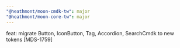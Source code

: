 ```yaml
---
"@heathmont/moon-cmdk-tw": major
"@heathmont/moon-core-tw": major
---
```


feat: migrate Button, IconButton, Tag, Accordion, SearchCmdk to new tokens [MDS-1759]
